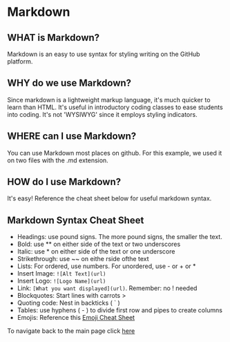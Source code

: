 # Markdown

## WHAT is Markdown?

Markdown is an easy to use syntax for styling writing on the GitHub platform.

## WHY do we use Markdown?

Since markdown is a lightweight markup language, it's much quicker to learn than HTML. It's useful in introductory coding classes to ease students into coding. It's not  'WYSIWYG' since it employs styling indicators.

## WHERE can I use Markdown?

You can use Markdown most places on github. For this example, we used it on two files with the .md extension.

## HOW do I use Markdown?

It's easy! Reference the cheat sheet below for useful markdown syntax.

## Markdown Syntax Cheat Sheet

- Headings: use pound signs. The more pound signs, the smaller the text.
- Bold: use ** on either side of the text or two underscores
- Italic: use * on either side of the text or one underscore
- Strikethrough: use ~~ on eithe rside ofthe text
- Lists: For ordered, use numbers. For unordered, use - or + or *
- Insert Image: `![Alt Text](url)`
- Insert Logo:  `![Logo Name](url)`
- Link: `[What you want displayed](url)`. Remember: no ! needed
- Blockquotes: Start lines with carrots >
- Quoting code: Nest in backticks ( ` )
- Tables: use hyphens ( - ) to divide first row and pipes to create columns
- Emojis: Reference this [Emoji Cheat Sheet](https://github.com/ikatyang/emoji-cheat-sheet/blob/master/README.md)

To navigate back to the main page click [here](https://hmay1415.github.io/reading-notes/)
